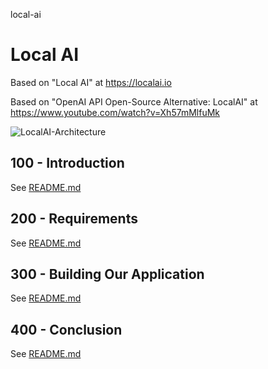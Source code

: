 local-ai
# Local AI

Based on "Local AI" at https://localai.io

Based on "OpenAI API Open-Source Alternative: LocalAI" at https://www.youtube.com/watch?v=Xh57mMlfuMk

![LocalAI-Architecture](https://github.com/vanHeemstraSystems/local-ai/assets/1499433/74bdcfea-860d-4477-99fb-5f8a5c3dd49e)

## 100 - Introduction

See [README.md](./100/README.md)

## 200 - Requirements

See [README.md](./200/README.md)

## 300 - Building Our Application

See [README.md](./300/README.md)

## 400 - Conclusion

See [README.md](./400/README.md)
